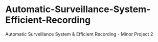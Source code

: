 # Automatic-Surveillance-System-Efficient-Recording
Automatic Surveillance System &amp; Efficient Recording - Minor Project 2
